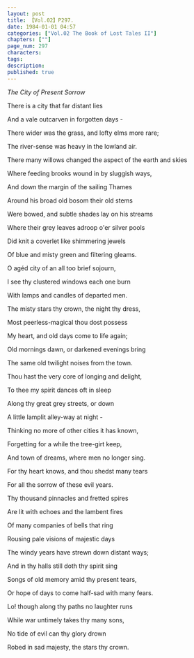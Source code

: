 ```yaml
---
layout: post
title: 【Vol.02】P297.
date: 1984-01-01 04:57
categories: ["Vol.02 The Book of Lost Tales II"]
chapters: [""]
page_num: 297
characters: 
tags: 
description: 
published: true
---
```


<I>The City of Present Sorrow</I>

There is a city that far distant lies

And a vale outcarven in forgotten days -

There wider was the grass, and lofty elms more rare;

The river-sense was heavy in the lowland air.

There many willows changed the aspect of the earth and skies

Where feeding brooks wound in by sluggish ways,

And down the margin of the sailing Thames

Around his broad old bosom their old stems

Were bowed, and subtle shades lay on his streams

Where their grey leaves adroop o'er silver pools

Did knit a coverlet like shimmering jewels

Of blue and misty green and filtering gleams.

O agéd city of an all too brief sojourn,

I see thy clustered windows each one burn

With lamps and candles of departed men.

The misty stars thy crown, the night thy dress,

Most peerless-magical thou dost possess

My heart, and old days come to life again;

Old mornings dawn, or darkened evenings bring

The same old twilight noises from the town.

Thou hast the very core of longing and delight,

To thee my spirit dances oft in sleep

Along thy great grey streets, or down

A little lamplit alley-way at night -

Thinking no more of other cities it has known,

Forgetting for a while the tree-girt keep,

And town of dreams, where men no longer sing.

For thy heart knows, and thou shedst many tears

For all the sorrow of these evil years.

Thy thousand pinnacles and fretted spires

Are lit with echoes and the lambent fires

Of many companies of bells that ring

Rousing pale visions of majestic days

The windy years have strewn down distant ways;

And in thy halls still doth thy spirit sing

Songs of old memory amid thy present tears,

Or hope of days to come half-sad with many fears.

Lo! though along thy paths no laughter runs

While war untimely takes thy many sons,

No tide of evil can thy glory drown

Robed in sad majesty, the stars thy crown.

